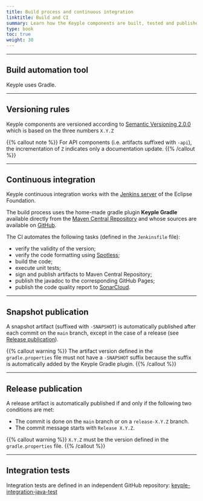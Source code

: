 ```yaml
---
title: Build process and continuous integration
linktitle: Build and CI
summary: Learn how the Keyple components are built, tested and published.
type: book
toc: true
weight: 30
---
```


---
## Build automation tool

Keyple uses Gradle.

---
## Versioning rules

Keyple components are versioned according to [Semantic Versioning 2.0.0](https://semver.org) which is based on the three numbers `X.Y.Z`

{{% callout note %}}
For API components (i.e. artifacts suffixed with `-api`), the incrementation of `Z` indicates only a documentation update.
{{% /callout %}}

---
## Continuous integration

Keyple continuous integration works with the [Jenkins server](https://ci.eclipse.org/keyple/job/Keyple/) of the Eclipse Foundation.

The build process uses the home-made gradle plugin **Keyple Gradle** available directly from the [Maven Central Repository](https://search.maven.org/search?q=a:keyple-gradle) and whose sources are available on [GitHub](https://github.com/eclipse/keyple-ops).

The CI automates the following tasks (defined in the `Jenkinsfile` file):
* verify the validity of the version;
* verify the code formatting using [Spotless](https://github.com/diffplug/spotless);
* build the code;
* execute unit tests;
* sign and publish artifacts to Maven Central Repository;
* publish the javadoc to the corresponding GitHub Pages;
* publish the code quality report to [SonarCloud](https://sonarcloud.io/organizations/eclipse/projects?search=keyple&sort=-analysis_date).

---
## Snapshot publication

A snapshot artifact (suffixed with `-SNAPSHOT`) is automatically published after each commit on the `main` branch, except in the case of a release (see [Release publication](#release-publication)).

{{% callout warning %}}
The artifact version defined in the `gradle.properties` file must not have a `-SNAPSHOT` suffix because the suffix is automatically added by the Keyple Gradle plugin.
{{% /callout %}}

---
## Release publication

A release artifact is automatically published if and only if the following two conditions are met:
* The commit is done on the `main` branch or on a `release-X.Y.Z` branch.
* The commit message starts with `Release X.Y.Z`.

{{% callout warning %}}
`X.Y.Z` must be the version defined in the `gradle.properties` file.
{{% /callout %}}

---
## Integration tests

Integration tests are defined in an independent GitHub repository: [keyple-integration-java-test](https://github.com/eclipse/keyple-integration-java-test)